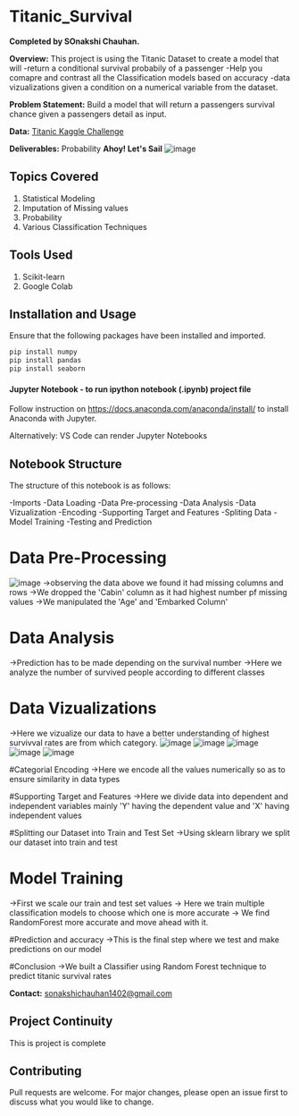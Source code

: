 # Titanic_Survival

**Completed by SOnakshi Chauhan.**

**Overview:** This project is using the Titanic Dataset to create a model that will 
-return a conditional survival probabily of a passenger 
-Help you comapre and contrast all the Classification models based on accuracy
-data vizualizations given a condition on a numerical variable from the dataset. 

**Problem Statement:** Build a model that will return a passengers survival chance given a passengers detail as input. 

**Data:** [Titanic Kaggle Challenge](https://www.kaggle.com/c/titanic)

**Deliverables:** Probability
**Ahoy! Let's Sail**
![image](https://user-images.githubusercontent.com/91408631/236147768-d38e20f2-9fb5-463a-895b-bdf245d7486c.png)


## Topics Covered

1. Statistical Modeling
2. Imputation of Missing values
3. Probability
4. Various Classification Techniques

## Tools Used
1. Scikit-learn
2. Google Colab

## Installation and Usage

Ensure that the following packages have been installed and imported.

```bash
pip install numpy
pip install pandas
pip install seaborn
```

#### Jupyter Notebook - to run ipython notebook (.ipynb) project file
Follow instruction on https://docs.anaconda.com/anaconda/install/ to install Anaconda with Jupyter. 

Alternatively:
VS Code can render Jupyter Notebooks

## Notebook Structure
The structure of this notebook is as follows:

 -Imports
 -Data Loading
 -Data Pre-processing
 -Data Analysis
 -Data Vizualization
 -Encoding
 -Supporting Target and Features
 -Spliting Data
 -Model Training
 -Testing and Prediction

# Data Pre-Processing
![image](https://user-images.githubusercontent.com/91408631/236141960-b32180b1-d28d-463b-a8ab-83cec87f6963.png)
->observing the data above we found it had missing columns and rows
->We dropped the 'Cabin' column as it had highest number pf missing values
->We manipulated the 'Age' and  'Embarked Column'


# Data Analysis
->Prediction has to be made depending on the survival number
->Here we analyze the number of survived people according to different classes

# Data Vizualizations
->Here we vizualize our data to have a better understanding of highest survivval rates are from which category.
![image](https://user-images.githubusercontent.com/91408631/236144604-f6067773-cf16-4add-ac21-f5967e4501c7.png)
![image](https://user-images.githubusercontent.com/91408631/236144674-69915a59-1ba7-4694-a226-0b3cf233e6e4.png)
![image](https://user-images.githubusercontent.com/91408631/236144747-27aa26fc-8a3a-4847-b940-d5573807c68b.png)
![image](https://user-images.githubusercontent.com/91408631/236144821-d6c76bce-2b55-4dea-bf5e-6c037cd6550e.png)
![image](https://user-images.githubusercontent.com/91408631/236144908-940a99f0-4e5d-4199-9429-7e5f29f0adbb.png)

#Categorial Encoding
->Here we encode all the values numerically so as to ensure similarity in data types

#Supporting Target and Features
->Here we divide data into dependent and independent variables mainly 'Y' having the dependent value and 'X' having independent values 

#Splitting our Dataset into Train and Test Set
->Using sklearn library we split our dataset into train and test

# Model Training
->First we scale our train and test set values
-> Here we train multiple classification models to choose which one is more accurate
-> We find RandomForest more accurate and move ahead with it.

#Prediction and accuracy
->This is the final step where we test and make predictions on our model

#Conclusion
->We built a Classifier using Random Forest technique to predict titanic survival rates

**Contact:** sonakshichauhan1402@gmail.com

## Project Continuity
This is project is complete

## Contributing
Pull requests are welcome. For major changes, please open an issue first to discuss what you would like to change. 

